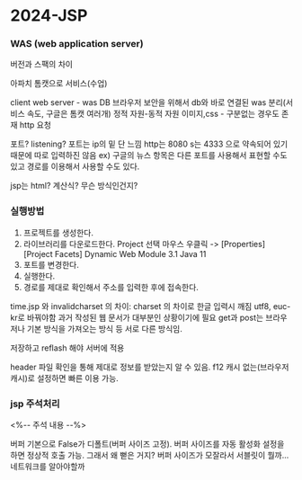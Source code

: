 # 2024-JSP
### WAS (web application server)

버전과 스팩의 차이

아파치 톰캣으로 서비스(수업)


client	  	web server - was	 		DB
브라우저		보안을 위해서 db와 바로 연결된 was 분리(서비스 속도, 구글은 톰캣 여러개) 
	      	  정적 자원-동적 자원
		        이미지,css -
		        구분없는 경우도 존재
	http 요청

포트? listening?
포트는 ip의 밑 단 느낌
http는 8080 s는 4333 으로 약속되어 있기 때문에 따로 입력하진 않음
ex) 구글의 뉴스 항목은 다른 포트를 사용해서 표현할 수도 있고 경로를 이용해서 사용할 수도 있다. 


jsp는 html? 계산식? 무슨 방식인건지?

### 실행방법
1. 프로젝트를 생성한다.
2. 라이브러리를 다운로드한다.
 Project 선택
 마우스 우클릭 -> [Properties]
 [Project Facets]
 Dynamic Web Module 3.1
 Java 11
3. 포트를 변경한다.
4. 실행한다. 
5. 경로를 제대로 확인해서 주소를 입력한 후에 접속한다. 


time.jsp 와 invalidcharset 의 차이: charset 의 차이로 한글 입력시 깨짐 utf8, euc-kr로 바꿔야함
과거 작성된 웹 문서가 대부분인 상황이기에 필요 get과 post는 브라우저나 기본 방식을 가져오는 방식 등 서로 다른 방식임.

저장하고 reflash 해야 서버에 적용

header 파일 확인을 통해 제대로 정보를 받았는지 알 수 있음. f12
캐시 없는(브라우저 캐시)로 설정하면 빠른 이용 가능.

### jsp  주석처리
<%-- 주석 내용 --%>

버퍼
기본으로 False가 디폴트(버퍼 사이즈 고정). 버퍼 사이즈를 자동 활성화 설정을 하면 정상적 호출 가능. 
그래서 왜 뻗은 거지? 버퍼 사이즈가 모잘라서
서블릿이 뭘까... 
네트워크를 알아야할까


